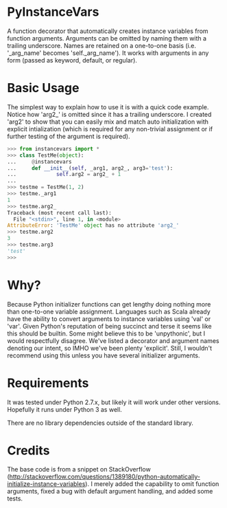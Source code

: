 PyInstanceVars
==============

A function decorator that automatically creates instance variables from  function arguments. Arguments can be omitted by naming them with a trailing underscore. Names are retained on a one-to-one basis (i.e. '_arg_name' becomes 'self._arg_name'). It works with arguments in any form (passed as keyword, default, or regular).

Basic Usage
===========

The simplest way to explain how to use it is with a quick code example. Notice how 'arg2_' is omitted since it has a trailing underscore. I created 'arg2' to show that you can easily mix and match auto initialization with explicit intialization (which is required for any non-trivial assignment or if further testing of the argument is required).

```python
>>> from instancevars import *
>>> class TestMe(object):
...     @instancevars
...     def __init__(self, _arg1, arg2_, arg3='test'):
...             self.arg2 = arg2_ + 1
... 
>>> testme = TestMe(1, 2)
>>> testme._arg1
1
>>> testme.arg2_
Traceback (most recent call last):
  File "<stdin>", line 1, in <module>
AttributeError: 'TestMe' object has no attribute 'arg2_'
>>> testme.arg2
3
>>> testme.arg3
'test'
>>> 
```

Why?
====

Because Python initializer functions can get lengthy doing nothing more than one-to-one variable assignment. Languages such as Scala already have the ability to convert arguments to instance variables using 'val' or 'var'. Given Python's reputation of being succinct and terse it seems like this should be builtin. Some might believe this to be 'unpythonic', but I would respectfully disagree. We've listed a decorator and argument names denoting our intent, so IMHO we've been plenty 'explicit'. Still, I wouldn't recommend using this unless you have several initializer arguments.

Requirements
============

It was tested under Python 2.7.x, but likely it will work under other versions. Hopefully it runs under Python 3 as well.

There are no library dependencies outside of the standard library.

Credits
=======

The base code is from a snippet on StackOverflow (http://stackoverflow.com/questions/1389180/python-automatically-initialize-instance-variables). I merely added the capability to omit function arguments, fixed a bug with default argument handling, and added some tests.
